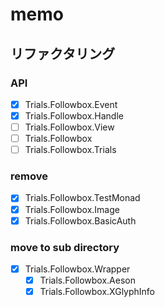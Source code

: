 memo
====

リファクタリング
----------------

### API

* [x] Trials.Followbox.Event
* [x] Trials.Followbox.Handle
* [ ] Trials.Followbox.View
* [ ] Trials.Followbox
* [ ] Trials.Followbox.Trials

### remove

* [x] Trials.Followbox.TestMonad
* [x] Trials.Followbox.Image
* [x] Trials.Followbox.BasicAuth

### move to sub directory

* [x] Trials.Followbox.Wrapper
	+ [x] Trials.Followbox.Aeson
	+ [x] Trials.Followbox.XGlyphInfo
